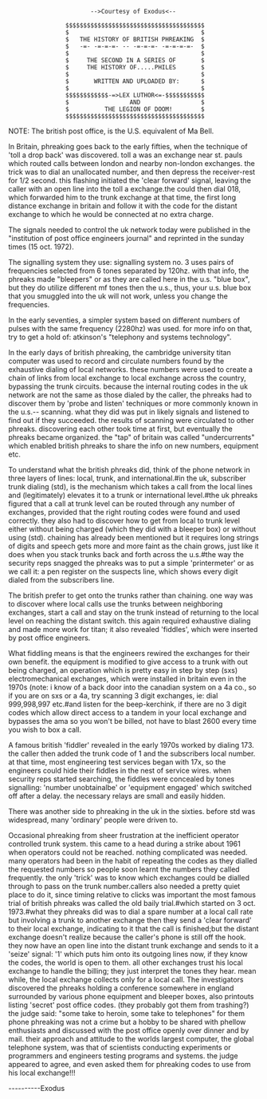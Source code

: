                            -->Courtesy of Exodus<--

                    $$$$$$$$$$$$$$$$$$$$$$$$$$$$$$$$$$$$$$$
                    $                                     $
                    $   THE HISTORY OF BRITISH PHREAKING  $
                    $   -=- -=-=-=- -- -=-=-=- -=-=-=-=-  $
                    $                                     $
                    $     THE SECOND IN A SERIES OF       $
                    $     THE HISTORY OF.....PHILES       $
                    $                                     $
                    $       WRITTEN AND UPLOADED BY:      $
                    $                                     $
                    $$$$$$$$$$$$-=>LEX LUTHOR<=-$$$$$$$$$$$
                    $                 AND                 $
                    $          THE LEGION OF DOOM!        $
                    $$$$$$$$$$$$$$$$$$$$$$$$$$$$$$$$$$$$$$$

  NOTE:  The british post office, is the U.S.  equivalent of Ma Bell.

In Britain, phreaking goes back to the early fifties, when the technique of
'toll a drop back' was discovered.  toll a was an exchange near st.  pauls
which routed calls between london and nearby non-london exchanges.  the trick
was to dial an unallocated number, and then depress the receiver-rest for 1/2
second.  this flashing initiated the 'clear forward' signal, leaving the caller
with an open line into the toll a exchange.the could then dial 018, which
forwarded him to the trunk exchange at that time, the first long distance
exchange in britain and follow it with the code for the distant exchange to
which he would be connected at no extra charge.

The signals needed to control the uk network today were published in the
"institution of post office engineers journal" and reprinted in the sunday
times (15 oct.  1972).

The signalling system they use:  signalling system no.  3 uses pairs of
frequencies selected from 6 tones separated by 120hz.  with that info, the
phreaks made "bleepers" or as they are called here in the u.s.  "blue box", but
they do utilize different mf tones then the u.s., thus, your u.s.  blue box
that you smuggled into the uk will not work, unless you change the
frequencies.

In the early seventies, a simpler system based on different numbers of pulses
with the same frequency (2280hz) was used.  for more info on that, try to get a
hold of:  atkinson's "telephony and systems technology".

In the early days of british phreaking, the cambridge university titan
computer was used to record and circulate numbers found by the exhaustive
dialing of local networks.  these numbers were used to create a chain of links
from local exchange to local exchange across the country, bypassing the trunk
circuits.  because the internal routing codes in the uk network are not the
same as those dialed by the caller, the phreaks had to discover them by 'probe
and listen' techniques or more commonly known in the u.s.-- scanning.  what
they did was put in likely signals and listened to find out if they succeeded.
the results of scanning were circulated to other phreaks. discovering each
other took time at first, but eventually the phreaks became organized.  the
"tap" of britain was called "undercurrents" which enabled british phreaks to
share the info on new numbers, equipment etc.

To understand what the british phreaks did, think of the phone
network in three layers of lines:  local, trunk, and international.#in the uk,
subscriber trunk dialing (std), is the mechanism which takes a call from the
local lines and (legitimately) elevates it to a trunk or international
level.#the uk phreaks figured that a call at trunk level can be routed through
any number of exchanges, provided that the right routing codes were found and
used correctly.  they also had to discover how to get from local to trunk level
either without being charged (which they did with a bleeper box) or without
using (std).  chaining has already been mentioned but it requires long strings
of digits and speech gets more and more faint as the chain grows, just like it
does when you stack trunks back and forth across the u.s.#the way the security
reps snagged the phreaks was to put a simple 'printermeter' or as we call it:
a pen register on the suspects line, which shows every digit dialed from the
subscribers line.

The british prefer to get onto the trunks rather than chaining.  one way was
to discover where local calls use the trunks between neighboring exchanges,
start a call and stay on the trunk instead of returning to the local level on
reaching the distant switch.  this again required exhaustive dialing and made
more work for titan; it also revealed 'fiddles', which were inserted by post
office engineers.

What fiddling means is that the engineers rewired the exchanges for their own
benefit.  the equipment is modified to give access to a trunk with out being
charged, an operation which is pretty easy in step by step (sxs)
electromechanical exchanges, which were installed in britain even in the 1970s
(note:  i know of a back door into the canadian system on a 4a co., so if you
are on sxs or a 4a, try scanning 3 digit exchanges, ie:  dial 999,998,997
etc.#and listen for the beep-kerchink, if there are no 3 digit codes which
allow direct access to a tandem in your local exchange and bypasses the ama so
you won't be billed, not have to blast 2600 every time you wish to box a call.

A famous british 'fiddler' revealed in the early 1970s worked by dialing 173.
the caller then added the trunk code of 1 and the subscribers local number.  at
that time, most engineering test services began with 17x, so the engineers
could hide their fiddles in the nest of service wires.  when security reps
started searching, the fiddles were concealed by tones signalling:  'number
unobtainalbe' or 'equipment engaged' which switched off after a delay.  the
necessary relays are small and easily hidden.

There was another side to phreaking in the uk in the sixties. before std was
widespread, many 'ordinary' people were driven to.

Occasional phreaking from sheer frustration at the inefficient operator
controlled trunk system.  this came to a head during a strike about 1961 when
operators could not be reached.  nothing complicated was needed.  many
operators had been in the habit of repeating the codes as they dialled the
requested numbers so people soon learnt the numbers they called frequently.
the only 'trick' was to know which exchanges could be dialled through to pass
on the trunk number.callers also needed a pretty quiet place to do it, since
timing relative to clicks was important the most famous trial of british
phreaks was called the old baily trial.#which started on 3 oct.  1973.#what
they phreaks did was to dial a spare number at a local call rate but involving
a trunk to another exchange then they send a 'clear forward' to their local
exchange, indicating to it that the call is finished;but the distant exchange
doesn't realize because the caller's phone is still off the hook.  they now
have an open line into the distant trunk exchange and sends to it a 'seize'
signal:  '1' which puts him onto its outgoing lines now, if they know the
codes, the world is open to them.  all other exchanges trust his local exchange
to handle the billing; they just interpret the tones they hear.  mean while,
the local exchange collects only for a local call.  The investigators
discovered the phreaks holding a conference somewhere in england surrounded by
various phone equipment and bleeper boxes, also printouts listing 'secret' post
office codes.  (they probably got them from trashing?) the judge said:  "some
take to heroin, some take to telephones" for them phone phreaking was not a
crime but a hobby to be shared with phellow enthusiasts and discussed with the
post office openly over dinner and by mail.  their approach and attitude to the
worlds largest computer, the global telephone system, was that of scientists
conducting experiments or programmers and engineers testing programs and
systems.  the judge appeared to agree, and even asked them for phreaking codes
to use from his local exchange!!!

----------Exodus